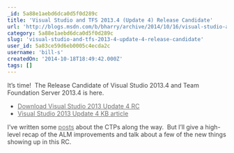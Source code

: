 ```yaml
---
_id: 5a88e1aebd6dca0d5f0d289c
title: 'Visual Studio and TFS 2013.4 (Update 4) Release Candidate'
url: 'http://blogs.msdn.com/b/bharry/archive/2014/10/16/visual-studio-and-tfs-2013-4-update-4-release-candidate.aspx'
category: 5a88e1aebd6dca0d5f0d289c
slug: 'visual-studio-and-tfs-2013-4-update-4-release-candidate'
user_id: 5a83ce59d6eb0005c4ecda2c
username: 'bill-s'
createdOn: '2014-10-18T18:49:42.000Z'
tags: []
---
```


<p style="color: #424242;">It’s time!  The Release Candidate of Visual Studio 2013.4 and Team Foundation Server 2013.4 is here.</p>

<ul style="color: #424242;">
	<li><a style="color: #707070;" href="http://go.microsoft.com/fwlink/?LinkId=510314">Download Visual Studio 2013 Update 4 RC</a></li>
	<li><a style="color: #707070;" href="http://go.microsoft.com/fwlink/?LinkId=510328">Visual Studio 2013 Update 4 KB article</a></li>
</ul>
<p style="color: #424242;">I’ve written some <a style="color: #707070;" href="http://blogs.msdn.com/b/bharry/archive/2014/09/22/visual-studio-and-tfs-2013-4-ctp2-is-available.aspx">posts</a> about the CTPs along the way.  But I’ll give a high-level recap of the ALM improvements and talk about a few of the new things showing up in this RC.</p>
